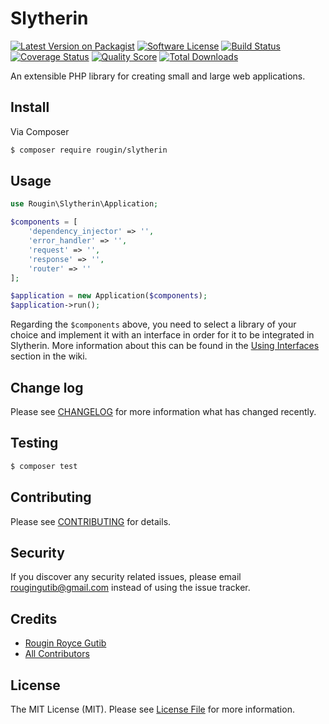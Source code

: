 # Slytherin

[![Latest Version on Packagist][ico-version]][link-packagist]
[![Software License][ico-license]](LICENSE.md)
[![Build Status][ico-travis]][link-travis]
[![Coverage Status][ico-scrutinizer]][link-scrutinizer]
[![Quality Score][ico-code-quality]][link-code-quality]
[![Total Downloads][ico-downloads]][link-downloads]

An extensible PHP library for creating small and large web applications.

## Install

Via Composer

``` bash
$ composer require rougin/slytherin
```

## Usage

``` php
use Rougin\Slytherin\Application;

$components = [
    'dependency_injector' => '',
    'error_handler' => '',
    'request' => '',
    'response' => '',
    'router' => ''
];

$application = new Application($components);
$application->run();
```

Regarding the ```$components``` above, you need to select a library of your choice and implement it with an interface in order for it to be integrated in Slytherin. More information about this can be found in the [Using Interfaces](https://github.com/rougin/slytherin/wiki/Using-Interfaces) section in the wiki.

## Change log

Please see [CHANGELOG](CHANGELOG.md) for more information what has changed recently.

## Testing

``` bash
$ composer test
```

## Contributing

Please see [CONTRIBUTING](CONTRIBUTING.md) for details.

## Security

If you discover any security related issues, please email rougingutib@gmail.com instead of using the issue tracker.

## Credits

- [Rougin Royce Gutib][link-author]
- [All Contributors][link-contributors]

## License

The MIT License (MIT). Please see [License File](LICENSE.md) for more information.

[ico-version]: https://img.shields.io/packagist/v/rougin/slytherin.svg?style=flat-square
[ico-license]: https://img.shields.io/badge/license-MIT-brightgreen.svg?style=flat-square
[ico-travis]: https://img.shields.io/travis/rougin/slytherin/master.svg?style=flat-square
[ico-scrutinizer]: https://img.shields.io/scrutinizer/coverage/g/rougin/slytherin.svg?style=flat-square
[ico-code-quality]: https://img.shields.io/scrutinizer/g/rougin/slytherin.svg?style=flat-square
[ico-downloads]: https://img.shields.io/packagist/dt/rougin/slytherin.svg?style=flat-square

[link-packagist]: https://packagist.org/packages/rougin/slytherin
[link-travis]: https://travis-ci.org/rougin/slytherin
[link-scrutinizer]: https://scrutinizer-ci.com/g/rougin/slytherin/code-structure
[link-code-quality]: https://scrutinizer-ci.com/g/rougin/slytherin
[link-downloads]: https://packagist.org/packages/rougin/slytherin
[link-author]: https://github.com/rougin
[link-contributors]: ../../contributors
